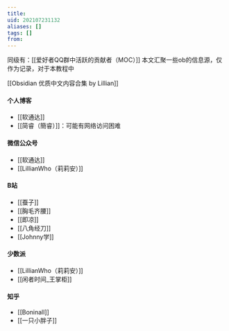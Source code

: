 ```yaml
---
title: 
uid: 202107231132
aliases: []
tags: []
from: 
---
```

同级有：[[爱好者QQ群中活跃的贡献者（MOC）]]
本文汇聚一些ob的信息源，仅作为记录，对于本教程中

[[Obsidian 优质中文内容合集 by Lillian]]

#### 个人博客
- [[软通达]]
- [[简睿（簡睿）]]：可能有网络访问困难

#### 微信公众号
- [[软通达]]
- [[LillianWho（莉莉安）]]

#### B站
- [[蚕子]]
- [[胸毛齐腰]]
- [[即凉]]
- [[八角经刀]]
- [[Johnny学]]


#### 少数派
- [[LillianWho（莉莉安）]]
- [[闲者时间_王掌柜]]

#### 知乎
- [[Boninall]]
- [[一只小胖子]]

